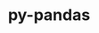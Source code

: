 ---
title: "py-pandas"
layout: cache
categories: [package, develop]
meta: {"versions": ["1.3.5", "1.4.2", "1.4.3", "1.4.4", "1.5.0", "1.5.1", "1.5.2", "1.5.3"], "compilers": ["gcc@=11.1.0", "gcc@=11.3.0", "gcc@=7.3.1", "gcc@=7.5.0"], "oss": ["amzn2", "ubuntu18.04", "ubuntu20.04", "ubuntu22.04"], "platforms": ["linux"], "targets": ["ivybridge", "ppc64le", "x86_64", "x86_64_v3"], "stacks": ["data-vis-sdk", "e4s", "e4s-power", "ml-linux-x86_64-cpu", "ml-linux-x86_64-cuda", "ml-linux-x86_64-rocm", "radiuss"], "num_specs": 91, "num_specs_by_stack": {"radiuss": 52, "e4s-power": 6, "data-vis-sdk": 10, "e4s": 7, "ml-linux-x86_64-cuda": 9, "ml-linux-x86_64-cpu": 9, "ml-linux-x86_64-rocm": 9}}
spec_details: [{"hash": "k4bnjz62sajy4ycf76gdygpy4neuscej", "compiler": "gcc@=7.3.1", "versions": ["1.5.2"], "os": "amzn2", "platform": "linux", "target": "ivybridge", "variants": ["build_system=python_pip"], "stacks": [], "size": "-", "tarball": "https://binaries.spack.io/develop/build_cache/linux-amzn2-ivybridge/gcc-7.3.1/py-pandas-1.5.2/linux-amzn2-ivybridge-gcc-7.3.1-py-pandas-1.5.2-k4bnjz62sajy4ycf76gdygpy4neuscej.spack"}, {"hash": "jtumfpnklfl3rkg6edx52zzcee7eo5rq", "compiler": "gcc@=7.3.1", "versions": ["1.5.2"], "os": "amzn2", "platform": "linux", "target": "ivybridge", "variants": ["build_system=python_pip"], "stacks": [], "size": "-", "tarball": "https://binaries.spack.io/develop/build_cache/linux-amzn2-ivybridge/gcc-7.3.1/py-pandas-1.5.2/linux-amzn2-ivybridge-gcc-7.3.1-py-pandas-1.5.2-jtumfpnklfl3rkg6edx52zzcee7eo5rq.spack"}, {"hash": "c65doszwj6aslg72ii5of2mu4yq2c5m6", "compiler": "gcc@=7.3.1", "versions": ["1.5.2"], "os": "amzn2", "platform": "linux", "target": "x86_64_v3", "variants": ["build_system=python_pip"], "stacks": [], "size": "-", "tarball": "https://binaries.spack.io/develop/build_cache/linux-amzn2-x86_64_v3/gcc-7.3.1/py-pandas-1.5.2/linux-amzn2-x86_64_v3-gcc-7.3.1-py-pandas-1.5.2-c65doszwj6aslg72ii5of2mu4yq2c5m6.spack"}, {"hash": "2ffchktsfcm3kecgkgc7syd77uf3w6yn", "compiler": "gcc@=7.3.1", "versions": ["1.5.1"], "os": "amzn2", "platform": "linux", "target": "x86_64_v3", "variants": [], "stacks": [], "size": "-", "tarball": "https://binaries.spack.io/develop/build_cache/linux-amzn2-x86_64_v3/gcc-7.3.1/py-pandas-1.5.1/linux-amzn2-x86_64_v3-gcc-7.3.1-py-pandas-1.5.1-2ffchktsfcm3kecgkgc7syd77uf3w6yn.spack"}, {"hash": "yiexec52glovdsgdbbqibkldsdya3owo", "compiler": "gcc@=7.3.1", "versions": ["1.5.2"], "os": "amzn2", "platform": "linux", "target": "x86_64_v3", "variants": ["build_system=python_pip"], "stacks": [], "size": "-", "tarball": "https://binaries.spack.io/develop/build_cache/linux-amzn2-x86_64_v3/gcc-7.3.1/py-pandas-1.5.2/linux-amzn2-x86_64_v3-gcc-7.3.1-py-pandas-1.5.2-yiexec52glovdsgdbbqibkldsdya3owo.spack"}, {"hash": "tud7mv5eof6mfk4635ndlydnrijl5l56", "compiler": "gcc@=7.3.1", "versions": ["1.5.1"], "os": "amzn2", "platform": "linux", "target": "x86_64_v3", "variants": [], "stacks": [], "size": "-", "tarball": "https://binaries.spack.io/develop/build_cache/linux-amzn2-x86_64_v3/gcc-7.3.1/py-pandas-1.5.1/linux-amzn2-x86_64_v3-gcc-7.3.1-py-pandas-1.5.1-tud7mv5eof6mfk4635ndlydnrijl5l56.spack"}, {"hash": "4qcm5qscvyro7jpgj4tbr7xel73doa5e", "compiler": "gcc@=7.3.1", "versions": ["1.5.1"], "os": "amzn2", "platform": "linux", "target": "x86_64_v3", "variants": ["build_system=python_pip"], "stacks": [], "size": "-", "tarball": "https://binaries.spack.io/develop/build_cache/linux-amzn2-x86_64_v3/gcc-7.3.1/py-pandas-1.5.1/linux-amzn2-x86_64_v3-gcc-7.3.1-py-pandas-1.5.1-4qcm5qscvyro7jpgj4tbr7xel73doa5e.spack"}, {"hash": "heiif3p4okhkdlzvzb2b27eqdnrh47hq", "compiler": "gcc@=7.5.0", "versions": ["1.4.2"], "os": "ubuntu18.04", "platform": "linux", "target": "x86_64", "variants": [], "stacks": ["radiuss"], "size": "-", "tarball": "https://binaries.spack.io/develop/build_cache/linux-ubuntu18.04-x86_64/gcc-7.5.0/py-pandas-1.4.2/linux-ubuntu18.04-x86_64-gcc-7.5.0-py-pandas-1.4.2-heiif3p4okhkdlzvzb2b27eqdnrh47hq.spack"}, {"hash": "3nw3zuturlidp26ju5et2pah3z6mjrou", "compiler": "gcc@=7.5.0", "versions": ["1.4.2"], "os": "ubuntu18.04", "platform": "linux", "target": "x86_64", "variants": [], "stacks": ["radiuss"], "size": "-", "tarball": "https://binaries.spack.io/develop/build_cache/linux-ubuntu18.04-x86_64/gcc-7.5.0/py-pandas-1.4.2/linux-ubuntu18.04-x86_64-gcc-7.5.0-py-pandas-1.4.2-3nw3zuturlidp26ju5et2pah3z6mjrou.spack"}, {"hash": "nmis2tmolkgkqc75j2l2ljnpwb5ya4bo", "compiler": "gcc@=7.5.0", "versions": ["1.4.3"], "os": "ubuntu18.04", "platform": "linux", "target": "x86_64", "variants": [], "stacks": ["radiuss"], "size": "-", "tarball": "https://binaries.spack.io/develop/build_cache/linux-ubuntu18.04-x86_64/gcc-7.5.0/py-pandas-1.4.3/linux-ubuntu18.04-x86_64-gcc-7.5.0-py-pandas-1.4.3-nmis2tmolkgkqc75j2l2ljnpwb5ya4bo.spack"}, {"hash": "6dxgzbovjpca6rfjwiqjc3kud76niaha", "compiler": "gcc@=7.5.0", "versions": ["1.4.3"], "os": "ubuntu18.04", "platform": "linux", "target": "x86_64", "variants": [], "stacks": ["radiuss"], "size": "-", "tarball": "https://binaries.spack.io/develop/build_cache/linux-ubuntu18.04-x86_64/gcc-7.5.0/py-pandas-1.4.3/linux-ubuntu18.04-x86_64-gcc-7.5.0-py-pandas-1.4.3-6dxgzbovjpca6rfjwiqjc3kud76niaha.spack"}, {"hash": "ob4ige5cn6j72r7nd6x65qu3kuh4cizl", "compiler": "gcc@=7.5.0", "versions": ["1.4.3"], "os": "ubuntu18.04", "platform": "linux", "target": "x86_64", "variants": [], "stacks": ["radiuss"], "size": "-", "tarball": "https://binaries.spack.io/develop/build_cache/linux-ubuntu18.04-x86_64/gcc-7.5.0/py-pandas-1.4.3/linux-ubuntu18.04-x86_64-gcc-7.5.0-py-pandas-1.4.3-ob4ige5cn6j72r7nd6x65qu3kuh4cizl.spack"}, {"hash": "3cpsxhb4tibbzbef5ajyn7gldsdtn4e5", "compiler": "gcc@=7.5.0", "versions": ["1.4.3"], "os": "ubuntu18.04", "platform": "linux", "target": "x86_64", "variants": [], "stacks": ["radiuss"], "size": "-", "tarball": "https://binaries.spack.io/develop/build_cache/linux-ubuntu18.04-x86_64/gcc-7.5.0/py-pandas-1.4.3/linux-ubuntu18.04-x86_64-gcc-7.5.0-py-pandas-1.4.3-3cpsxhb4tibbzbef5ajyn7gldsdtn4e5.spack"}, {"hash": "g66zuda2gq6oeptymyw4j2a3svboxztx", "compiler": "gcc@=7.5.0", "versions": ["1.4.3"], "os": "ubuntu18.04", "platform": "linux", "target": "x86_64", "variants": [], "stacks": ["radiuss"], "size": "-", "tarball": "https://binaries.spack.io/develop/build_cache/linux-ubuntu18.04-x86_64/gcc-7.5.0/py-pandas-1.4.3/linux-ubuntu18.04-x86_64-gcc-7.5.0-py-pandas-1.4.3-g66zuda2gq6oeptymyw4j2a3svboxztx.spack"}, {"hash": "n5w5fuqfzya3na3b6l7sm47nnwqb5v3f", "compiler": "gcc@=7.5.0", "versions": ["1.4.3"], "os": "ubuntu18.04", "platform": "linux", "target": "x86_64", "variants": [], "stacks": ["radiuss"], "size": "-", "tarball": "https://binaries.spack.io/develop/build_cache/linux-ubuntu18.04-x86_64/gcc-7.5.0/py-pandas-1.4.3/linux-ubuntu18.04-x86_64-gcc-7.5.0-py-pandas-1.4.3-n5w5fuqfzya3na3b6l7sm47nnwqb5v3f.spack"}, {"hash": "ejy6cshrhueilrn5e6a2o6xzbrshzo54", "compiler": "gcc@=7.5.0", "versions": ["1.5.3"], "os": "ubuntu18.04", "platform": "linux", "target": "x86_64", "variants": ["build_system=python_pip"], "stacks": ["radiuss"], "size": "-", "tarball": "https://binaries.spack.io/develop/build_cache/linux-ubuntu18.04-x86_64/gcc-7.5.0/py-pandas-1.5.3/linux-ubuntu18.04-x86_64-gcc-7.5.0-py-pandas-1.5.3-ejy6cshrhueilrn5e6a2o6xzbrshzo54.spack"}, {"hash": "qto7gkeegtkmc7bjr377376wirimyrrb", "compiler": "gcc@=7.5.0", "versions": ["1.4.2"], "os": "ubuntu18.04", "platform": "linux", "target": "x86_64", "variants": [], "stacks": ["radiuss"], "size": "-", "tarball": "https://binaries.spack.io/develop/build_cache/linux-ubuntu18.04-x86_64/gcc-7.5.0/py-pandas-1.4.2/linux-ubuntu18.04-x86_64-gcc-7.5.0-py-pandas-1.4.2-qto7gkeegtkmc7bjr377376wirimyrrb.spack"}, {"hash": "xlsu5xdq6sxuptsqlpbl6qnf2oeo3lms", "compiler": "gcc@=7.5.0", "versions": ["1.4.3"], "os": "ubuntu18.04", "platform": "linux", "target": "x86_64", "variants": [], "stacks": ["radiuss"], "size": "-", "tarball": "https://binaries.spack.io/develop/build_cache/linux-ubuntu18.04-x86_64/gcc-7.5.0/py-pandas-1.4.3/linux-ubuntu18.04-x86_64-gcc-7.5.0-py-pandas-1.4.3-xlsu5xdq6sxuptsqlpbl6qnf2oeo3lms.spack"}, {"hash": "pnddytepnvfr3py73aiozqqcoiyxb7hh", "compiler": "gcc@=7.5.0", "versions": ["1.4.3"], "os": "ubuntu18.04", "platform": "linux", "target": "x86_64", "variants": [], "stacks": ["radiuss"], "size": "-", "tarball": "https://binaries.spack.io/develop/build_cache/linux-ubuntu18.04-x86_64/gcc-7.5.0/py-pandas-1.4.3/linux-ubuntu18.04-x86_64-gcc-7.5.0-py-pandas-1.4.3-pnddytepnvfr3py73aiozqqcoiyxb7hh.spack"}, {"hash": "tjohxsqxclcxh3km4ez7nrx5furqjduc", "compiler": "gcc@=7.5.0", "versions": ["1.4.3"], "os": "ubuntu18.04", "platform": "linux", "target": "x86_64", "variants": [], "stacks": ["radiuss"], "size": "-", "tarball": "https://binaries.spack.io/develop/build_cache/linux-ubuntu18.04-x86_64/gcc-7.5.0/py-pandas-1.4.3/linux-ubuntu18.04-x86_64-gcc-7.5.0-py-pandas-1.4.3-tjohxsqxclcxh3km4ez7nrx5furqjduc.spack"}, {"hash": "xvl5n37b2k5nbxj5rmjfhx37grntq3ft", "compiler": "gcc@=7.5.0", "versions": ["1.5.1"], "os": "ubuntu18.04", "platform": "linux", "target": "x86_64", "variants": ["build_system=python_pip"], "stacks": ["radiuss"], "size": "-", "tarball": "https://binaries.spack.io/develop/build_cache/linux-ubuntu18.04-x86_64/gcc-7.5.0/py-pandas-1.5.1/linux-ubuntu18.04-x86_64-gcc-7.5.0-py-pandas-1.5.1-xvl5n37b2k5nbxj5rmjfhx37grntq3ft.spack"}, {"hash": "q7qj7udntqjkkdhaipub2eysby6zpl6x", "compiler": "gcc@=7.5.0", "versions": ["1.4.3"], "os": "ubuntu18.04", "platform": "linux", "target": "x86_64", "variants": [], "stacks": ["radiuss"], "size": "-", "tarball": "https://binaries.spack.io/develop/build_cache/linux-ubuntu18.04-x86_64/gcc-7.5.0/py-pandas-1.4.3/linux-ubuntu18.04-x86_64-gcc-7.5.0-py-pandas-1.4.3-q7qj7udntqjkkdhaipub2eysby6zpl6x.spack"}, {"hash": "r46avynv6qryzkocqti2dltx32c75pfe", "compiler": "gcc@=7.5.0", "versions": ["1.4.3"], "os": "ubuntu18.04", "platform": "linux", "target": "x86_64", "variants": [], "stacks": ["radiuss"], "size": "-", "tarball": "https://binaries.spack.io/develop/build_cache/linux-ubuntu18.04-x86_64/gcc-7.5.0/py-pandas-1.4.3/linux-ubuntu18.04-x86_64-gcc-7.5.0-py-pandas-1.4.3-r46avynv6qryzkocqti2dltx32c75pfe.spack"}, {"hash": "b3xz6sn3vexejae4d2bbv5up7f6ywzgo", "compiler": "gcc@=7.5.0", "versions": ["1.4.4"], "os": "ubuntu18.04", "platform": "linux", "target": "x86_64", "variants": [], "stacks": ["radiuss"], "size": "-", "tarball": "https://binaries.spack.io/develop/build_cache/linux-ubuntu18.04-x86_64/gcc-7.5.0/py-pandas-1.4.4/linux-ubuntu18.04-x86_64-gcc-7.5.0-py-pandas-1.4.4-b3xz6sn3vexejae4d2bbv5up7f6ywzgo.spack"}, {"hash": "37wpxyjticmsmgjeri47ycd632gmx2d6", "compiler": "gcc@=7.5.0", "versions": ["1.4.3"], "os": "ubuntu18.04", "platform": "linux", "target": "x86_64", "variants": [], "stacks": ["radiuss"], "size": "-", "tarball": "https://binaries.spack.io/develop/build_cache/linux-ubuntu18.04-x86_64/gcc-7.5.0/py-pandas-1.4.3/linux-ubuntu18.04-x86_64-gcc-7.5.0-py-pandas-1.4.3-37wpxyjticmsmgjeri47ycd632gmx2d6.spack"}, {"hash": "u47xzygjiwxkmr5pcwkexnhrl5n74z5x", "compiler": "gcc@=7.5.0", "versions": ["1.4.3"], "os": "ubuntu18.04", "platform": "linux", "target": "x86_64", "variants": [], "stacks": ["radiuss"], "size": "-", "tarball": "https://binaries.spack.io/develop/build_cache/linux-ubuntu18.04-x86_64/gcc-7.5.0/py-pandas-1.4.3/linux-ubuntu18.04-x86_64-gcc-7.5.0-py-pandas-1.4.3-u47xzygjiwxkmr5pcwkexnhrl5n74z5x.spack"}, {"hash": "62wph34h7w5erjshkwppyyqjl57guokj", "compiler": "gcc@=7.5.0", "versions": ["1.4.2"], "os": "ubuntu18.04", "platform": "linux", "target": "x86_64", "variants": [], "stacks": ["radiuss"], "size": "-", "tarball": "https://binaries.spack.io/develop/build_cache/linux-ubuntu18.04-x86_64/gcc-7.5.0/py-pandas-1.4.2/linux-ubuntu18.04-x86_64-gcc-7.5.0-py-pandas-1.4.2-62wph34h7w5erjshkwppyyqjl57guokj.spack"}, {"hash": "mieums3b4b2wo5f6ddqwb6lh3eexd3we", "compiler": "gcc@=7.5.0", "versions": ["1.4.3"], "os": "ubuntu18.04", "platform": "linux", "target": "x86_64", "variants": [], "stacks": ["radiuss"], "size": "-", "tarball": "https://binaries.spack.io/develop/build_cache/linux-ubuntu18.04-x86_64/gcc-7.5.0/py-pandas-1.4.3/linux-ubuntu18.04-x86_64-gcc-7.5.0-py-pandas-1.4.3-mieums3b4b2wo5f6ddqwb6lh3eexd3we.spack"}, {"hash": "ywhkafsqco3waidlg7k7vawlzsidenlq", "compiler": "gcc@=7.5.0", "versions": ["1.4.2"], "os": "ubuntu18.04", "platform": "linux", "target": "x86_64", "variants": [], "stacks": ["radiuss"], "size": "-", "tarball": "https://binaries.spack.io/develop/build_cache/linux-ubuntu18.04-x86_64/gcc-7.5.0/py-pandas-1.4.2/linux-ubuntu18.04-x86_64-gcc-7.5.0-py-pandas-1.4.2-ywhkafsqco3waidlg7k7vawlzsidenlq.spack"}, {"hash": "lsotmoaskcluk372p733jrcaf6nmwpol", "compiler": "gcc@=7.5.0", "versions": ["1.4.3"], "os": "ubuntu18.04", "platform": "linux", "target": "x86_64", "variants": [], "stacks": ["radiuss"], "size": "-", "tarball": "https://binaries.spack.io/develop/build_cache/linux-ubuntu18.04-x86_64/gcc-7.5.0/py-pandas-1.4.3/linux-ubuntu18.04-x86_64-gcc-7.5.0-py-pandas-1.4.3-lsotmoaskcluk372p733jrcaf6nmwpol.spack"}, {"hash": "qxp2naal5iwfgem475nzl7huubi3qig3", "compiler": "gcc@=7.5.0", "versions": ["1.4.2"], "os": "ubuntu18.04", "platform": "linux", "target": "x86_64", "variants": [], "stacks": ["radiuss"], "size": "-", "tarball": "https://binaries.spack.io/develop/build_cache/linux-ubuntu18.04-x86_64/gcc-7.5.0/py-pandas-1.4.2/linux-ubuntu18.04-x86_64-gcc-7.5.0-py-pandas-1.4.2-qxp2naal5iwfgem475nzl7huubi3qig3.spack"}, {"hash": "m3vcwpwovwitbweni4komvltrl2vpopu", "compiler": "gcc@=7.5.0", "versions": ["1.4.3"], "os": "ubuntu18.04", "platform": "linux", "target": "x86_64", "variants": [], "stacks": ["radiuss"], "size": "-", "tarball": "https://binaries.spack.io/develop/build_cache/linux-ubuntu18.04-x86_64/gcc-7.5.0/py-pandas-1.4.3/linux-ubuntu18.04-x86_64-gcc-7.5.0-py-pandas-1.4.3-m3vcwpwovwitbweni4komvltrl2vpopu.spack"}, {"hash": "46smlonbww2j5vky7udn5teq3avkda44", "compiler": "gcc@=7.5.0", "versions": ["1.4.3"], "os": "ubuntu18.04", "platform": "linux", "target": "x86_64", "variants": [], "stacks": ["radiuss"], "size": "-", "tarball": "https://binaries.spack.io/develop/build_cache/linux-ubuntu18.04-x86_64/gcc-7.5.0/py-pandas-1.4.3/linux-ubuntu18.04-x86_64-gcc-7.5.0-py-pandas-1.4.3-46smlonbww2j5vky7udn5teq3avkda44.spack"}, {"hash": "rlk5nqpwcrxmdalyeo3k6ujc5lvwbxkw", "compiler": "gcc@=7.5.0", "versions": ["1.4.3"], "os": "ubuntu18.04", "platform": "linux", "target": "x86_64", "variants": [], "stacks": ["radiuss"], "size": "-", "tarball": "https://binaries.spack.io/develop/build_cache/linux-ubuntu18.04-x86_64/gcc-7.5.0/py-pandas-1.4.3/linux-ubuntu18.04-x86_64-gcc-7.5.0-py-pandas-1.4.3-rlk5nqpwcrxmdalyeo3k6ujc5lvwbxkw.spack"}, {"hash": "flnvtrgjxefu2ua7y7qovvkh7izp72r4", "compiler": "gcc@=7.5.0", "versions": ["1.5.0"], "os": "ubuntu18.04", "platform": "linux", "target": "x86_64", "variants": [], "stacks": ["radiuss"], "size": "-", "tarball": "https://binaries.spack.io/develop/build_cache/linux-ubuntu18.04-x86_64/gcc-7.5.0/py-pandas-1.5.0/linux-ubuntu18.04-x86_64-gcc-7.5.0-py-pandas-1.5.0-flnvtrgjxefu2ua7y7qovvkh7izp72r4.spack"}, {"hash": "tc4py3urifu5ss4axzcdwmi646jambwh", "compiler": "gcc@=7.5.0", "versions": ["1.4.3"], "os": "ubuntu18.04", "platform": "linux", "target": "x86_64", "variants": [], "stacks": ["radiuss"], "size": "-", "tarball": "https://binaries.spack.io/develop/build_cache/linux-ubuntu18.04-x86_64/gcc-7.5.0/py-pandas-1.4.3/linux-ubuntu18.04-x86_64-gcc-7.5.0-py-pandas-1.4.3-tc4py3urifu5ss4axzcdwmi646jambwh.spack"}, {"hash": "4iknag5huo6xkas7chsxd2ljjf6ro7p3", "compiler": "gcc@=7.5.0", "versions": ["1.4.3"], "os": "ubuntu18.04", "platform": "linux", "target": "x86_64", "variants": [], "stacks": ["radiuss"], "size": "-", "tarball": "https://binaries.spack.io/develop/build_cache/linux-ubuntu18.04-x86_64/gcc-7.5.0/py-pandas-1.4.3/linux-ubuntu18.04-x86_64-gcc-7.5.0-py-pandas-1.4.3-4iknag5huo6xkas7chsxd2ljjf6ro7p3.spack"}, {"hash": "k3ixl3fftu2pah24zecrfop5o7c3yygb", "compiler": "gcc@=7.5.0", "versions": ["1.4.3"], "os": "ubuntu18.04", "platform": "linux", "target": "x86_64", "variants": [], "stacks": ["radiuss"], "size": "-", "tarball": "https://binaries.spack.io/develop/build_cache/linux-ubuntu18.04-x86_64/gcc-7.5.0/py-pandas-1.4.3/linux-ubuntu18.04-x86_64-gcc-7.5.0-py-pandas-1.4.3-k3ixl3fftu2pah24zecrfop5o7c3yygb.spack"}, {"hash": "widxrpebulpfpi3slwawvzuufvjbhvej", "compiler": "gcc@=7.5.0", "versions": ["1.5.2"], "os": "ubuntu18.04", "platform": "linux", "target": "x86_64", "variants": ["build_system=python_pip"], "stacks": ["radiuss"], "size": "-", "tarball": "https://binaries.spack.io/develop/build_cache/linux-ubuntu18.04-x86_64/gcc-7.5.0/py-pandas-1.5.2/linux-ubuntu18.04-x86_64-gcc-7.5.0-py-pandas-1.5.2-widxrpebulpfpi3slwawvzuufvjbhvej.spack"}, {"hash": "2yhluw2bmrmpkkn4zsolrootjc4ri3q4", "compiler": "gcc@=7.5.0", "versions": ["1.4.3"], "os": "ubuntu18.04", "platform": "linux", "target": "x86_64", "variants": [], "stacks": ["radiuss"], "size": "-", "tarball": "https://binaries.spack.io/develop/build_cache/linux-ubuntu18.04-x86_64/gcc-7.5.0/py-pandas-1.4.3/linux-ubuntu18.04-x86_64-gcc-7.5.0-py-pandas-1.4.3-2yhluw2bmrmpkkn4zsolrootjc4ri3q4.spack"}, {"hash": "6zbjeopeg7shz3z25b3ccz5zrksgq7x7", "compiler": "gcc@=7.5.0", "versions": ["1.4.3"], "os": "ubuntu18.04", "platform": "linux", "target": "x86_64", "variants": [], "stacks": ["radiuss"], "size": "-", "tarball": "https://binaries.spack.io/develop/build_cache/linux-ubuntu18.04-x86_64/gcc-7.5.0/py-pandas-1.4.3/linux-ubuntu18.04-x86_64-gcc-7.5.0-py-pandas-1.4.3-6zbjeopeg7shz3z25b3ccz5zrksgq7x7.spack"}, {"hash": "totaurgoigjrhwmi2rw3pbmdlkrfrg4r", "compiler": "gcc@=7.5.0", "versions": ["1.4.2"], "os": "ubuntu18.04", "platform": "linux", "target": "x86_64", "variants": [], "stacks": ["radiuss"], "size": "-", "tarball": "https://binaries.spack.io/develop/build_cache/linux-ubuntu18.04-x86_64/gcc-7.5.0/py-pandas-1.4.2/linux-ubuntu18.04-x86_64-gcc-7.5.0-py-pandas-1.4.2-totaurgoigjrhwmi2rw3pbmdlkrfrg4r.spack"}, {"hash": "hi2ntttxcasmi3g3oebnmmxsnyumwz4s", "compiler": "gcc@=7.5.0", "versions": ["1.4.3"], "os": "ubuntu18.04", "platform": "linux", "target": "x86_64", "variants": [], "stacks": ["radiuss"], "size": "-", "tarball": "https://binaries.spack.io/develop/build_cache/linux-ubuntu18.04-x86_64/gcc-7.5.0/py-pandas-1.4.3/linux-ubuntu18.04-x86_64-gcc-7.5.0-py-pandas-1.4.3-hi2ntttxcasmi3g3oebnmmxsnyumwz4s.spack"}, {"hash": "cpbgv4k7jqbcjyrixb5kuznt2glmrfqk", "compiler": "gcc@=7.5.0", "versions": ["1.4.2"], "os": "ubuntu18.04", "platform": "linux", "target": "x86_64", "variants": [], "stacks": ["radiuss"], "size": "-", "tarball": "https://binaries.spack.io/develop/build_cache/linux-ubuntu18.04-x86_64/gcc-7.5.0/py-pandas-1.4.2/linux-ubuntu18.04-x86_64-gcc-7.5.0-py-pandas-1.4.2-cpbgv4k7jqbcjyrixb5kuznt2glmrfqk.spack"}, {"hash": "pr25uqcsijpwdvgfrjyksce3cdidqhxs", "compiler": "gcc@=7.5.0", "versions": ["1.4.3"], "os": "ubuntu18.04", "platform": "linux", "target": "x86_64", "variants": [], "stacks": ["radiuss"], "size": "-", "tarball": "https://binaries.spack.io/develop/build_cache/linux-ubuntu18.04-x86_64/gcc-7.5.0/py-pandas-1.4.3/linux-ubuntu18.04-x86_64-gcc-7.5.0-py-pandas-1.4.3-pr25uqcsijpwdvgfrjyksce3cdidqhxs.spack"}, {"hash": "zg5hh64i6annpsewgef6rz4djrw77xlf", "compiler": "gcc@=7.5.0", "versions": ["1.4.3"], "os": "ubuntu18.04", "platform": "linux", "target": "x86_64", "variants": [], "stacks": ["radiuss"], "size": "-", "tarball": "https://binaries.spack.io/develop/build_cache/linux-ubuntu18.04-x86_64/gcc-7.5.0/py-pandas-1.4.3/linux-ubuntu18.04-x86_64-gcc-7.5.0-py-pandas-1.4.3-zg5hh64i6annpsewgef6rz4djrw77xlf.spack"}, {"hash": "rk6hxou2yd27nchxtsch3av3kdpr2wfr", "compiler": "gcc@=7.5.0", "versions": ["1.5.2"], "os": "ubuntu18.04", "platform": "linux", "target": "x86_64", "variants": ["build_system=python_pip"], "stacks": ["radiuss"], "size": "-", "tarball": "https://binaries.spack.io/develop/build_cache/linux-ubuntu18.04-x86_64/gcc-7.5.0/py-pandas-1.5.2/linux-ubuntu18.04-x86_64-gcc-7.5.0-py-pandas-1.5.2-rk6hxou2yd27nchxtsch3av3kdpr2wfr.spack"}, {"hash": "owtmidiougdpxmc5yoe5wjvq2fhfzjaq", "compiler": "gcc@=7.5.0", "versions": ["1.4.3"], "os": "ubuntu18.04", "platform": "linux", "target": "x86_64", "variants": [], "stacks": ["radiuss"], "size": "-", "tarball": "https://binaries.spack.io/develop/build_cache/linux-ubuntu18.04-x86_64/gcc-7.5.0/py-pandas-1.4.3/linux-ubuntu18.04-x86_64-gcc-7.5.0-py-pandas-1.4.3-owtmidiougdpxmc5yoe5wjvq2fhfzjaq.spack"}, {"hash": "xxrz7veccmqpeft4ly4jkkhwlt3vdpur", "compiler": "gcc@=7.5.0", "versions": ["1.4.3"], "os": "ubuntu18.04", "platform": "linux", "target": "x86_64", "variants": [], "stacks": ["radiuss"], "size": "-", "tarball": "https://binaries.spack.io/develop/build_cache/linux-ubuntu18.04-x86_64/gcc-7.5.0/py-pandas-1.4.3/linux-ubuntu18.04-x86_64-gcc-7.5.0-py-pandas-1.4.3-xxrz7veccmqpeft4ly4jkkhwlt3vdpur.spack"}, {"hash": "ofxw57uex3kmaenflacdmivafcyssijf", "compiler": "gcc@=7.5.0", "versions": ["1.4.2"], "os": "ubuntu18.04", "platform": "linux", "target": "x86_64", "variants": [], "stacks": ["radiuss"], "size": "-", "tarball": "https://binaries.spack.io/develop/build_cache/linux-ubuntu18.04-x86_64/gcc-7.5.0/py-pandas-1.4.2/linux-ubuntu18.04-x86_64-gcc-7.5.0-py-pandas-1.4.2-ofxw57uex3kmaenflacdmivafcyssijf.spack"}, {"hash": "vaubtl5f5bmvn2r7xpsn4lktirdwy2mj", "compiler": "gcc@=7.5.0", "versions": ["1.5.3"], "os": "ubuntu18.04", "platform": "linux", "target": "x86_64_v3", "variants": ["build_system=python_pip"], "stacks": ["radiuss"], "size": "-", "tarball": "https://binaries.spack.io/develop/build_cache/linux-ubuntu18.04-x86_64_v3/gcc-7.5.0/py-pandas-1.5.3/linux-ubuntu18.04-x86_64_v3-gcc-7.5.0-py-pandas-1.5.3-vaubtl5f5bmvn2r7xpsn4lktirdwy2mj.spack"}, {"hash": "xyegidc24llyltqnlip2wzj7ekm4gmwq", "compiler": "gcc@=7.5.0", "versions": ["1.5.3"], "os": "ubuntu18.04", "platform": "linux", "target": "x86_64_v3", "variants": ["build_system=python_pip"], "stacks": ["radiuss"], "size": "-", "tarball": "https://binaries.spack.io/develop/build_cache/linux-ubuntu18.04-x86_64_v3/gcc-7.5.0/py-pandas-1.5.3/linux-ubuntu18.04-x86_64_v3-gcc-7.5.0-py-pandas-1.5.3-xyegidc24llyltqnlip2wzj7ekm4gmwq.spack"}, {"hash": "alvhhillvi27taxhtrkjw6ytwfnonbcx", "compiler": "gcc@=7.5.0", "versions": ["1.5.3"], "os": "ubuntu18.04", "platform": "linux", "target": "x86_64_v3", "variants": ["build_system=python_pip"], "stacks": ["radiuss"], "size": "-", "tarball": "https://binaries.spack.io/develop/build_cache/linux-ubuntu18.04-x86_64_v3/gcc-7.5.0/py-pandas-1.5.3/linux-ubuntu18.04-x86_64_v3-gcc-7.5.0-py-pandas-1.5.3-alvhhillvi27taxhtrkjw6ytwfnonbcx.spack"}, {"hash": "dyu4hd73b32pg45trtv5sszp7snejyin", "compiler": "gcc@=7.5.0", "versions": ["1.5.3"], "os": "ubuntu18.04", "platform": "linux", "target": "x86_64_v3", "variants": ["build_system=python_pip"], "stacks": ["radiuss"], "size": "-", "tarball": "https://binaries.spack.io/develop/build_cache/linux-ubuntu18.04-x86_64_v3/gcc-7.5.0/py-pandas-1.5.3/linux-ubuntu18.04-x86_64_v3-gcc-7.5.0-py-pandas-1.5.3-dyu4hd73b32pg45trtv5sszp7snejyin.spack"}, {"hash": "u3pqpyo5upvxzyovdipmqn5hld7goxm7", "compiler": "gcc@=7.5.0", "versions": ["1.5.3"], "os": "ubuntu18.04", "platform": "linux", "target": "x86_64_v3", "variants": ["build_system=python_pip"], "stacks": ["radiuss"], "size": "-", "tarball": "https://binaries.spack.io/develop/build_cache/linux-ubuntu18.04-x86_64_v3/gcc-7.5.0/py-pandas-1.5.3/linux-ubuntu18.04-x86_64_v3-gcc-7.5.0-py-pandas-1.5.3-u3pqpyo5upvxzyovdipmqn5hld7goxm7.spack"}, {"hash": "ank3g6ely6lngqojytdyv64qhjee4zrq", "compiler": "gcc@=7.5.0", "versions": ["1.5.3"], "os": "ubuntu18.04", "platform": "linux", "target": "x86_64_v3", "variants": ["build_system=python_pip"], "stacks": ["radiuss"], "size": "-", "tarball": "https://binaries.spack.io/develop/build_cache/linux-ubuntu18.04-x86_64_v3/gcc-7.5.0/py-pandas-1.5.3/linux-ubuntu18.04-x86_64_v3-gcc-7.5.0-py-pandas-1.5.3-ank3g6ely6lngqojytdyv64qhjee4zrq.spack"}, {"hash": "hmxmnh3gwlzmx5z23k7tmubzbiup3bzn", "compiler": "gcc@=7.5.0", "versions": ["1.5.3"], "os": "ubuntu18.04", "platform": "linux", "target": "x86_64_v3", "variants": ["build_system=python_pip"], "stacks": ["radiuss"], "size": "-", "tarball": "https://binaries.spack.io/develop/build_cache/linux-ubuntu18.04-x86_64_v3/gcc-7.5.0/py-pandas-1.5.3/linux-ubuntu18.04-x86_64_v3-gcc-7.5.0-py-pandas-1.5.3-hmxmnh3gwlzmx5z23k7tmubzbiup3bzn.spack"}, {"hash": "d6qeted4bxiyjyw7ichla2gqp2x7zn3m", "compiler": "gcc@=7.5.0", "versions": ["1.5.3"], "os": "ubuntu18.04", "platform": "linux", "target": "x86_64_v3", "variants": ["build_system=python_pip"], "stacks": ["radiuss"], "size": "-", "tarball": "https://binaries.spack.io/develop/build_cache/linux-ubuntu18.04-x86_64_v3/gcc-7.5.0/py-pandas-1.5.3/linux-ubuntu18.04-x86_64_v3-gcc-7.5.0-py-pandas-1.5.3-d6qeted4bxiyjyw7ichla2gqp2x7zn3m.spack"}, {"hash": "dpdoi5zl6lqcjuopwo6wyksmezernhai", "compiler": "gcc@=7.5.0", "versions": ["1.5.3"], "os": "ubuntu18.04", "platform": "linux", "target": "x86_64_v3", "variants": ["build_system=python_pip"], "stacks": ["radiuss"], "size": "-", "tarball": "https://binaries.spack.io/develop/build_cache/linux-ubuntu18.04-x86_64_v3/gcc-7.5.0/py-pandas-1.5.3/linux-ubuntu18.04-x86_64_v3-gcc-7.5.0-py-pandas-1.5.3-dpdoi5zl6lqcjuopwo6wyksmezernhai.spack"}, {"hash": "bt4sstjhsbf2z4g75skagtzh3tf37rgr", "compiler": "gcc@=11.1.0", "versions": ["1.5.3"], "os": "ubuntu20.04", "platform": "linux", "target": "ppc64le", "variants": ["build_system=python_pip"], "stacks": ["e4s-power"], "size": "-", "tarball": "https://binaries.spack.io/develop/build_cache/linux-ubuntu20.04-ppc64le/gcc-11.1.0/py-pandas-1.5.3/linux-ubuntu20.04-ppc64le-gcc-11.1.0-py-pandas-1.5.3-bt4sstjhsbf2z4g75skagtzh3tf37rgr.spack"}, {"hash": "7atpplqvqbtr4i7smk76cgojihzg6oyz", "compiler": "gcc@=11.1.0", "versions": ["1.5.3"], "os": "ubuntu20.04", "platform": "linux", "target": "ppc64le", "variants": ["build_system=python_pip"], "stacks": ["e4s-power"], "size": "-", "tarball": "https://binaries.spack.io/develop/build_cache/linux-ubuntu20.04-ppc64le/gcc-11.1.0/py-pandas-1.5.3/linux-ubuntu20.04-ppc64le-gcc-11.1.0-py-pandas-1.5.3-7atpplqvqbtr4i7smk76cgojihzg6oyz.spack"}, {"hash": "t5zo2aaoaxgjte3bjtpv4q3w7l4of5nc", "compiler": "gcc@=11.1.0", "versions": ["1.5.3"], "os": "ubuntu20.04", "platform": "linux", "target": "ppc64le", "variants": ["build_system=python_pip"], "stacks": ["e4s-power"], "size": "-", "tarball": "https://binaries.spack.io/develop/build_cache/linux-ubuntu20.04-ppc64le/gcc-11.1.0/py-pandas-1.5.3/linux-ubuntu20.04-ppc64le-gcc-11.1.0-py-pandas-1.5.3-t5zo2aaoaxgjte3bjtpv4q3w7l4of5nc.spack"}, {"hash": "xasscuigpflyucxr7vd3muizx6rwllae", "compiler": "gcc@=11.1.0", "versions": ["1.5.3"], "os": "ubuntu20.04", "platform": "linux", "target": "ppc64le", "variants": ["build_system=python_pip"], "stacks": ["e4s-power"], "size": "-", "tarball": "https://binaries.spack.io/develop/build_cache/linux-ubuntu20.04-ppc64le/gcc-11.1.0/py-pandas-1.5.3/linux-ubuntu20.04-ppc64le-gcc-11.1.0-py-pandas-1.5.3-xasscuigpflyucxr7vd3muizx6rwllae.spack"}, {"hash": "odqjqle5vz7grkjhwfa5e5y7qiri4cmv", "compiler": "gcc@=11.1.0", "versions": ["1.5.3"], "os": "ubuntu20.04", "platform": "linux", "target": "ppc64le", "variants": ["build_system=python_pip"], "stacks": ["e4s-power"], "size": "-", "tarball": "https://binaries.spack.io/develop/build_cache/linux-ubuntu20.04-ppc64le/gcc-11.1.0/py-pandas-1.5.3/linux-ubuntu20.04-ppc64le-gcc-11.1.0-py-pandas-1.5.3-odqjqle5vz7grkjhwfa5e5y7qiri4cmv.spack"}, {"hash": "tphfvdumegdahinjtyp3ebegvkk3lkao", "compiler": "gcc@=11.1.0", "versions": ["1.5.3"], "os": "ubuntu20.04", "platform": "linux", "target": "ppc64le", "variants": ["build_system=python_pip"], "stacks": ["e4s-power"], "size": "-", "tarball": "https://binaries.spack.io/develop/build_cache/linux-ubuntu20.04-ppc64le/gcc-11.1.0/py-pandas-1.5.3/linux-ubuntu20.04-ppc64le-gcc-11.1.0-py-pandas-1.5.3-tphfvdumegdahinjtyp3ebegvkk3lkao.spack"}, {"hash": "5ofx3sjw563ywnk7nwxberue7sfmdnyi", "compiler": "gcc@=11.1.0", "versions": ["1.3.5"], "os": "ubuntu20.04", "platform": "linux", "target": "x86_64_v3", "variants": ["build_system=python_pip"], "stacks": ["data-vis-sdk"], "size": "-", "tarball": "https://binaries.spack.io/develop/build_cache/linux-ubuntu20.04-x86_64_v3/gcc-11.1.0/py-pandas-1.3.5/linux-ubuntu20.04-x86_64_v3-gcc-11.1.0-py-pandas-1.3.5-5ofx3sjw563ywnk7nwxberue7sfmdnyi.spack"}, {"hash": "ghfnz4vxybf7tdizyz56ooumbrjae676", "compiler": "gcc@=11.1.0", "versions": ["1.3.5"], "os": "ubuntu20.04", "platform": "linux", "target": "x86_64_v3", "variants": ["build_system=python_pip"], "stacks": ["data-vis-sdk"], "size": "-", "tarball": "https://binaries.spack.io/develop/build_cache/linux-ubuntu20.04-x86_64_v3/gcc-11.1.0/py-pandas-1.3.5/linux-ubuntu20.04-x86_64_v3-gcc-11.1.0-py-pandas-1.3.5-ghfnz4vxybf7tdizyz56ooumbrjae676.spack"}, {"hash": "tlstquthqvvjppy533ea6xjdyik47foo", "compiler": "gcc@=11.1.0", "versions": ["1.5.3"], "os": "ubuntu20.04", "platform": "linux", "target": "x86_64_v3", "variants": ["build_system=python_pip"], "stacks": ["data-vis-sdk"], "size": "-", "tarball": "https://binaries.spack.io/develop/build_cache/linux-ubuntu20.04-x86_64_v3/gcc-11.1.0/py-pandas-1.5.3/linux-ubuntu20.04-x86_64_v3-gcc-11.1.0-py-pandas-1.5.3-tlstquthqvvjppy533ea6xjdyik47foo.spack"}, {"hash": "lorjd63kwrfixhbgjh3ttdkoyiuyosnt", "compiler": "gcc@=11.1.0", "versions": ["1.5.3"], "os": "ubuntu20.04", "platform": "linux", "target": "x86_64_v3", "variants": ["build_system=python_pip"], "stacks": ["data-vis-sdk"], "size": "-", "tarball": "https://binaries.spack.io/develop/build_cache/linux-ubuntu20.04-x86_64_v3/gcc-11.1.0/py-pandas-1.5.3/linux-ubuntu20.04-x86_64_v3-gcc-11.1.0-py-pandas-1.5.3-lorjd63kwrfixhbgjh3ttdkoyiuyosnt.spack"}, {"hash": "s7yoxsjggb5g7i34hty24cq5i2jtblxj", "compiler": "gcc@=11.1.0", "versions": ["1.5.3"], "os": "ubuntu20.04", "platform": "linux", "target": "x86_64_v3", "variants": ["build_system=python_pip"], "stacks": ["e4s"], "size": "-", "tarball": "https://binaries.spack.io/develop/build_cache/linux-ubuntu20.04-x86_64_v3/gcc-11.1.0/py-pandas-1.5.3/linux-ubuntu20.04-x86_64_v3-gcc-11.1.0-py-pandas-1.5.3-s7yoxsjggb5g7i34hty24cq5i2jtblxj.spack"}, {"hash": "xhhyf6nwh4aqdcu7wwkr5wki4e3rwwsa", "compiler": "gcc@=11.1.0", "versions": ["1.5.3"], "os": "ubuntu20.04", "platform": "linux", "target": "x86_64_v3", "variants": ["build_system=python_pip"], "stacks": ["e4s"], "size": "-", "tarball": "https://binaries.spack.io/develop/build_cache/linux-ubuntu20.04-x86_64_v3/gcc-11.1.0/py-pandas-1.5.3/linux-ubuntu20.04-x86_64_v3-gcc-11.1.0-py-pandas-1.5.3-xhhyf6nwh4aqdcu7wwkr5wki4e3rwwsa.spack"}, {"hash": "gs3r7as6o5rpgy7cuoyjwyutm2kdmt2m", "compiler": "gcc@=11.1.0", "versions": ["1.5.3"], "os": "ubuntu20.04", "platform": "linux", "target": "x86_64_v3", "variants": ["build_system=python_pip"], "stacks": ["data-vis-sdk"], "size": "-", "tarball": "https://binaries.spack.io/develop/build_cache/linux-ubuntu20.04-x86_64_v3/gcc-11.1.0/py-pandas-1.5.3/linux-ubuntu20.04-x86_64_v3-gcc-11.1.0-py-pandas-1.5.3-gs3r7as6o5rpgy7cuoyjwyutm2kdmt2m.spack"}, {"hash": "ye64flgapchgqjvdynckl6u2eh3tzvkv", "compiler": "gcc@=11.1.0", "versions": ["1.5.3"], "os": "ubuntu20.04", "platform": "linux", "target": "x86_64_v3", "variants": ["build_system=python_pip"], "stacks": ["e4s"], "size": "-", "tarball": "https://binaries.spack.io/develop/build_cache/linux-ubuntu20.04-x86_64_v3/gcc-11.1.0/py-pandas-1.5.3/linux-ubuntu20.04-x86_64_v3-gcc-11.1.0-py-pandas-1.5.3-ye64flgapchgqjvdynckl6u2eh3tzvkv.spack"}, {"hash": "qyn5vhzylfl7wzibbae3dzj3gzacrwls", "compiler": "gcc@=11.1.0", "versions": ["1.5.3"], "os": "ubuntu20.04", "platform": "linux", "target": "x86_64_v3", "variants": ["build_system=python_pip"], "stacks": ["data-vis-sdk"], "size": "-", "tarball": "https://binaries.spack.io/develop/build_cache/linux-ubuntu20.04-x86_64_v3/gcc-11.1.0/py-pandas-1.5.3/linux-ubuntu20.04-x86_64_v3-gcc-11.1.0-py-pandas-1.5.3-qyn5vhzylfl7wzibbae3dzj3gzacrwls.spack"}, {"hash": "zckigl3db7jwxxveqs2znbe7qsi7rmxp", "compiler": "gcc@=11.1.0", "versions": ["1.3.5"], "os": "ubuntu20.04", "platform": "linux", "target": "x86_64_v3", "variants": ["build_system=python_pip"], "stacks": ["data-vis-sdk"], "size": "-", "tarball": "https://binaries.spack.io/develop/build_cache/linux-ubuntu20.04-x86_64_v3/gcc-11.1.0/py-pandas-1.3.5/linux-ubuntu20.04-x86_64_v3-gcc-11.1.0-py-pandas-1.3.5-zckigl3db7jwxxveqs2znbe7qsi7rmxp.spack"}, {"hash": "zclpfmurfozlsallbj5ukztoumb4zypz", "compiler": "gcc@=11.1.0", "versions": ["1.5.3"], "os": "ubuntu20.04", "platform": "linux", "target": "x86_64_v3", "variants": ["build_system=python_pip"], "stacks": ["e4s"], "size": "-", "tarball": "https://binaries.spack.io/develop/build_cache/linux-ubuntu20.04-x86_64_v3/gcc-11.1.0/py-pandas-1.5.3/linux-ubuntu20.04-x86_64_v3-gcc-11.1.0-py-pandas-1.5.3-zclpfmurfozlsallbj5ukztoumb4zypz.spack"}, {"hash": "f2e6krgc4sxkeywarg4znfvbkqukskw7", "compiler": "gcc@=11.1.0", "versions": ["1.3.5"], "os": "ubuntu20.04", "platform": "linux", "target": "x86_64_v3", "variants": ["build_system=python_pip"], "stacks": ["data-vis-sdk"], "size": "-", "tarball": "https://binaries.spack.io/develop/build_cache/linux-ubuntu20.04-x86_64_v3/gcc-11.1.0/py-pandas-1.3.5/linux-ubuntu20.04-x86_64_v3-gcc-11.1.0-py-pandas-1.3.5-f2e6krgc4sxkeywarg4znfvbkqukskw7.spack"}, {"hash": "zikuwihdgtauds32cwaosfdm7dwf65kw", "compiler": "gcc@=11.1.0", "versions": ["1.3.5"], "os": "ubuntu20.04", "platform": "linux", "target": "x86_64_v3", "variants": ["build_system=python_pip"], "stacks": ["e4s"], "size": "-", "tarball": "https://binaries.spack.io/develop/build_cache/linux-ubuntu20.04-x86_64_v3/gcc-11.1.0/py-pandas-1.3.5/linux-ubuntu20.04-x86_64_v3-gcc-11.1.0-py-pandas-1.3.5-zikuwihdgtauds32cwaosfdm7dwf65kw.spack"}, {"hash": "uvqoohdrsulqpq42g55k6kknwriyfdc7", "compiler": "gcc@=11.1.0", "versions": ["1.3.5"], "os": "ubuntu20.04", "platform": "linux", "target": "x86_64_v3", "variants": ["build_system=python_pip"], "stacks": ["e4s"], "size": "-", "tarball": "https://binaries.spack.io/develop/build_cache/linux-ubuntu20.04-x86_64_v3/gcc-11.1.0/py-pandas-1.3.5/linux-ubuntu20.04-x86_64_v3-gcc-11.1.0-py-pandas-1.3.5-uvqoohdrsulqpq42g55k6kknwriyfdc7.spack"}, {"hash": "a2xeioex7hcz3beqkgegtsejd2ruacd4", "compiler": "gcc@=11.1.0", "versions": ["1.5.3"], "os": "ubuntu20.04", "platform": "linux", "target": "x86_64_v3", "variants": ["build_system=python_pip"], "stacks": ["data-vis-sdk"], "size": "-", "tarball": "https://binaries.spack.io/develop/build_cache/linux-ubuntu20.04-x86_64_v3/gcc-11.1.0/py-pandas-1.5.3/linux-ubuntu20.04-x86_64_v3-gcc-11.1.0-py-pandas-1.5.3-a2xeioex7hcz3beqkgegtsejd2ruacd4.spack"}, {"hash": "a2zmlgyb3feyunp5otjgghz7wkl3dlys", "compiler": "gcc@=11.1.0", "versions": ["1.5.3"], "os": "ubuntu20.04", "platform": "linux", "target": "x86_64_v3", "variants": ["build_system=python_pip"], "stacks": ["data-vis-sdk"], "size": "-", "tarball": "https://binaries.spack.io/develop/build_cache/linux-ubuntu20.04-x86_64_v3/gcc-11.1.0/py-pandas-1.5.3/linux-ubuntu20.04-x86_64_v3-gcc-11.1.0-py-pandas-1.5.3-a2zmlgyb3feyunp5otjgghz7wkl3dlys.spack"}, {"hash": "r6ajob7dop73intboqoe4tvx7jtb4f3g", "compiler": "gcc@=11.1.0", "versions": ["1.5.3"], "os": "ubuntu20.04", "platform": "linux", "target": "x86_64_v3", "variants": ["build_system=python_pip"], "stacks": ["e4s"], "size": "-", "tarball": "https://binaries.spack.io/develop/build_cache/linux-ubuntu20.04-x86_64_v3/gcc-11.1.0/py-pandas-1.5.3/linux-ubuntu20.04-x86_64_v3-gcc-11.1.0-py-pandas-1.5.3-r6ajob7dop73intboqoe4tvx7jtb4f3g.spack"}, {"hash": "kimbfkkbayyinqlib4h65ynmc3ale5eb", "compiler": "gcc@=11.3.0", "versions": ["1.5.3"], "os": "ubuntu22.04", "platform": "linux", "target": "x86_64_v3", "variants": ["build_system=python_pip"], "stacks": ["ml-linux-x86_64-cuda", "ml-linux-x86_64-cpu", "ml-linux-x86_64-rocm"], "size": "-", "tarball": "https://binaries.spack.io/develop/build_cache/linux-ubuntu22.04-x86_64_v3/gcc-11.3.0/py-pandas-1.5.3/linux-ubuntu22.04-x86_64_v3-gcc-11.3.0-py-pandas-1.5.3-kimbfkkbayyinqlib4h65ynmc3ale5eb.spack"}, {"hash": "l62ykp5dfeqw4keb776fvlherla3ccs7", "compiler": "gcc@=11.3.0", "versions": ["1.5.3"], "os": "ubuntu22.04", "platform": "linux", "target": "x86_64_v3", "variants": ["build_system=python_pip"], "stacks": ["ml-linux-x86_64-cuda", "ml-linux-x86_64-cpu", "ml-linux-x86_64-rocm"], "size": "-", "tarball": "https://binaries.spack.io/develop/build_cache/linux-ubuntu22.04-x86_64_v3/gcc-11.3.0/py-pandas-1.5.3/linux-ubuntu22.04-x86_64_v3-gcc-11.3.0-py-pandas-1.5.3-l62ykp5dfeqw4keb776fvlherla3ccs7.spack"}, {"hash": "u7yelbrtyqxojyl5ouab6bbmqfxsazgd", "compiler": "gcc@=11.3.0", "versions": ["1.5.3"], "os": "ubuntu22.04", "platform": "linux", "target": "x86_64_v3", "variants": ["build_system=python_pip"], "stacks": ["ml-linux-x86_64-cuda", "ml-linux-x86_64-cpu", "ml-linux-x86_64-rocm"], "size": "-", "tarball": "https://binaries.spack.io/develop/build_cache/linux-ubuntu22.04-x86_64_v3/gcc-11.3.0/py-pandas-1.5.3/linux-ubuntu22.04-x86_64_v3-gcc-11.3.0-py-pandas-1.5.3-u7yelbrtyqxojyl5ouab6bbmqfxsazgd.spack"}, {"hash": "vcyp3vhgwpzut2ycdlwq75edzft2pncx", "compiler": "gcc@=11.3.0", "versions": ["1.5.3"], "os": "ubuntu22.04", "platform": "linux", "target": "x86_64_v3", "variants": ["build_system=python_pip"], "stacks": ["ml-linux-x86_64-cuda", "ml-linux-x86_64-cpu", "ml-linux-x86_64-rocm"], "size": "-", "tarball": "https://binaries.spack.io/develop/build_cache/linux-ubuntu22.04-x86_64_v3/gcc-11.3.0/py-pandas-1.5.3/linux-ubuntu22.04-x86_64_v3-gcc-11.3.0-py-pandas-1.5.3-vcyp3vhgwpzut2ycdlwq75edzft2pncx.spack"}, {"hash": "v76wri7cppzhruiwbkkswb3utvylb4ha", "compiler": "gcc@=11.3.0", "versions": ["1.5.3"], "os": "ubuntu22.04", "platform": "linux", "target": "x86_64_v3", "variants": ["build_system=python_pip"], "stacks": ["ml-linux-x86_64-cuda", "ml-linux-x86_64-cpu", "ml-linux-x86_64-rocm"], "size": "-", "tarball": "https://binaries.spack.io/develop/build_cache/linux-ubuntu22.04-x86_64_v3/gcc-11.3.0/py-pandas-1.5.3/linux-ubuntu22.04-x86_64_v3-gcc-11.3.0-py-pandas-1.5.3-v76wri7cppzhruiwbkkswb3utvylb4ha.spack"}, {"hash": "cxzphhj6bvc2w4h352hvgtk552nr5pmz", "compiler": "gcc@=11.3.0", "versions": ["1.5.3"], "os": "ubuntu22.04", "platform": "linux", "target": "x86_64_v3", "variants": ["build_system=python_pip"], "stacks": ["ml-linux-x86_64-cuda", "ml-linux-x86_64-cpu", "ml-linux-x86_64-rocm"], "size": "-", "tarball": "https://binaries.spack.io/develop/build_cache/linux-ubuntu22.04-x86_64_v3/gcc-11.3.0/py-pandas-1.5.3/linux-ubuntu22.04-x86_64_v3-gcc-11.3.0-py-pandas-1.5.3-cxzphhj6bvc2w4h352hvgtk552nr5pmz.spack"}, {"hash": "kr5gea4ucswqoczkchobqfpk6pojdtqy", "compiler": "gcc@=11.3.0", "versions": ["1.5.3"], "os": "ubuntu22.04", "platform": "linux", "target": "x86_64_v3", "variants": ["build_system=python_pip"], "stacks": ["ml-linux-x86_64-cuda", "ml-linux-x86_64-cpu", "ml-linux-x86_64-rocm"], "size": "-", "tarball": "https://binaries.spack.io/develop/build_cache/linux-ubuntu22.04-x86_64_v3/gcc-11.3.0/py-pandas-1.5.3/linux-ubuntu22.04-x86_64_v3-gcc-11.3.0-py-pandas-1.5.3-kr5gea4ucswqoczkchobqfpk6pojdtqy.spack"}, {"hash": "ufuqazfpotsznhfumiy4pnwr46jyqnrr", "compiler": "gcc@=11.3.0", "versions": ["1.5.3"], "os": "ubuntu22.04", "platform": "linux", "target": "x86_64_v3", "variants": ["build_system=python_pip"], "stacks": ["ml-linux-x86_64-cuda", "ml-linux-x86_64-cpu", "ml-linux-x86_64-rocm"], "size": "-", "tarball": "https://binaries.spack.io/develop/build_cache/linux-ubuntu22.04-x86_64_v3/gcc-11.3.0/py-pandas-1.5.3/linux-ubuntu22.04-x86_64_v3-gcc-11.3.0-py-pandas-1.5.3-ufuqazfpotsznhfumiy4pnwr46jyqnrr.spack"}, {"hash": "375gne4bodd4o6rdllvzd3kun4fkqiga", "compiler": "gcc@=11.3.0", "versions": ["1.5.3"], "os": "ubuntu22.04", "platform": "linux", "target": "x86_64_v3", "variants": ["build_system=python_pip"], "stacks": ["ml-linux-x86_64-cuda", "ml-linux-x86_64-cpu", "ml-linux-x86_64-rocm"], "size": "-", "tarball": "https://binaries.spack.io/develop/build_cache/linux-ubuntu22.04-x86_64_v3/gcc-11.3.0/py-pandas-1.5.3/linux-ubuntu22.04-x86_64_v3-gcc-11.3.0-py-pandas-1.5.3-375gne4bodd4o6rdllvzd3kun4fkqiga.spack"}]
---